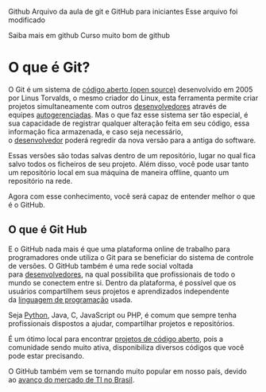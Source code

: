 
Github
Arquivo da aula de git e GitHub para iniciantes
Esse arquivo foi modificado

Saiba mais em github
Curso muito bom de github

# O que é Git?

O Git é um sistema de [código aberto (open source)](https://www.voitto.com.br/blog/artigo/open-source) desenvolvido em 2005 por Linus Torvalds, o mesmo criador do Linux, esta ferramenta permite criar projetos simultaneamente com outros [desenvolvedores](https://www.voitto.com.br/blog/artigo/desenvolvedor-back-end) através de equipes [autogerenciadas](https://www.voitto.com.br/blog/artigo/equipe-autogerenciada).
Mas o que faz esse sistema ser tão especial, é sua capacidade de registrar qualquer alteração feita em seu código, essa informação fica armazenada, e caso seja necessário, o [desenvolvedor](https://www.voitto.com.br/blog/artigo/como-aprender-a-programar) poderá regredir da nova versão para a antiga do software.

Essas versões são todas salvas dentro de um repositório, lugar no qual fica salvo todos os ficheiros de seu projeto. Além disso, você pode usar tanto um repositório local em sua máquina de maneira offline, quanto um repositório na rede.

Agora com esse conhecimento, você será capaz de entender melhor o que é o GitHub.

## O que é Git Hub

E o GitHub nada mais é que uma plataforma online de trabalho para programadores onde utiliza o Git para se beneficiar do sistema de controle de versões.
O GitHub também é uma rede social voltada para [desenvolvedores](https://www.voitto.com.br/blog/artigo/desenvolvedor-full-stack), na qual possibilita que profissionais de todo o mundo se conectem entre si. Dentro da plataforma, é possível que os usuários compartilhem seus projetos e aprendizados independente da [linguagem de programação](https://www.voitto.com.br/blog/artigo/linguagem-de-programacao) usada.

Seja [Python](https://www.voitto.com.br/blog/artigo/python), Java, C, JavaScript ou PHP, é comum que sempre tenha profissionais dispostos a ajudar, compartilhar projetos e repositórios.

É um ótimo local para encontrar [projetos de código aberto](https://www.voitto.com.br/blog/artigo/open-source), pois a comunidade sendo muito ativa, disponibiliza diversos códigos que você pode estar precisando.

O GitHub também vem se tornando muito popular em nosso país, devido ao [avanço do mercado de TI no Brasil](https://www.voitto.com.br/blog/artigo/avanco-em-ti-no-brasil).
